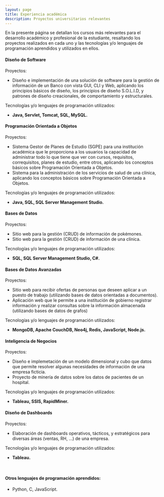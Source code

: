 ```yaml
---
layout: page
title: Experiencia académica
description: Proyectos universitarios relevantes
---
```


En la presente página se detallan los cursos más relevantes para el desarrollo académico y profesional de la estudiante, resaltando los proyectos realizados en cada uno y las tecnologías y/o lenguajes de programación aprendidos y utilizados en ellos. 

#### Diseño de Software

Proyectos:
- Diseño e implementación de una solución de software para la gestión de información de un Banco con vista GUI, CLI y Web, aplicando los principios básicos de diseño, los principios de diseño S.O.L.I.D, y patrones de diseño creacionales, de comportamiento y estructurales.

Tecnologías y/o lenguajes de programación utilizados:
- **Java, Servlet, Tomcat, SQL, MySQL.** 


#### Programación Orientada a Objetos

Proyectos:
- Sistema Gestor de Planes de Estudio (SGPE) para una institución académica que le proporciona a los usuarios la capacidad de administrar todo lo que tiene que ver con cursos, requisitos, correquisitos, planes de estudio, entre otros, aplicando los conceptos básicos sobre Programación Orientada a Objetos.
- Sistema para la administración de los servicios de salud de una clínica, aplicando los conceptos básicos sobre Programación Orientada a Objetos.

Tecnologías y/o lenguajes de programación utilizados:
- **Java, SQL, SQL Server Management Studio.** 


#### Bases de Datos

Proyectos:
- Sitio web para la gestión (CRUD) de información de pokémones. 
- Sitio web para la gestión (CRUD) de información de una clínica. 

Tecnologías y/o lenguajes de programación utilizados:
- **SQL, SQL Server Management Studio, C#.** 

#### Bases de Datos Avanzadas 

Proyectos:
- Sitio web para recibir ofertas de personas que deseen aplicar a un puesto de trabajo (utilizando bases de datos orientadas a documentos).
- Aplicación web que le permite a una institución de gobierno registrar información y realizar consultas sobre la información almacenada (utilizando bases de datos de grafos)

Tecnologías y/o lenguajes de programación utilizados:
- **MongoDB, Apache CouchDB, Neo4j, Redis, JavaScript, Node.js.**


#### Inteligencia de Negocios

Proyectos:
- Diseño e implemetación de un modelo dimensional y cubo que datos que permite resolver algunas necesidades de información de una empresa ficticia.
- Proyecto de minería de datos sobre los datos de pacientes de un hospital.  

Tecnologías y/o lenguajes de programación utilizados:
- **Tableau, SSIS, RapidMiner.**

#### Diseño de Dashboards

Proyectos:
- Elaboración de dashboards operativos, tácticos, y estratégicos para diversas áreas (ventas, RH, ...) de una empresa. 

Tecnologías y/o lenguajes de programación utilizados:
- **Tableau.**

&nbsp;
#### Otros lenguajes de programación aprendidos:
- Python, C, JavaScript.

